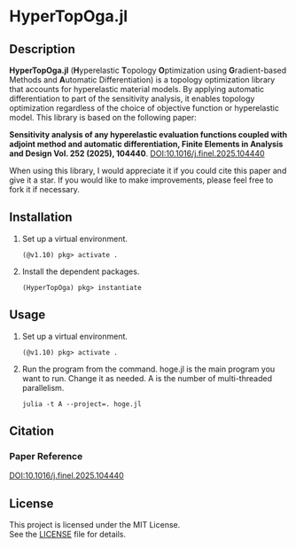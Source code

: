# HyperTopOga.jl
## Description
**HyperTopOga.jl** (**H**yperelastic **T**opology **O**ptimization using **G**radient-based Methods and **A**utomatic Differentiation) is a topology optimization library that accounts for hyperelastic material models. By applying automatic differentiation to part of the sensitivity analysis, it enables topology optimization regardless of the choice of objective function or hyperelastic model.
This library is based on the following paper:

**Sensitivity analysis of any hyperelastic evaluation functions coupled with adjoint method and automatic differentiation, Finite Elements in Analysis and Design
Vol. 252 (2025), 104440**. [DOI:10.1016/j.finel.2025.104440](https://doi.org/10.1016/j.finel.2025.104440)

When using this library, I would appreciate it if you could cite this paper and give it a star.
If you would like to make improvements, please feel free to fork it if necessary.

## Installation
1. Set up a virtual environment.
    ```
    (@v1.10) pkg> activate .
    ```
2. Install the dependent packages.
    ```
    (HyperTopOga) pkg> instantiate
    ```

## Usage
1. Set up a virtual environment.
    ```
    (@v1.10) pkg> activate .
    ```
2. Run the program from the command. hoge.jl is the main program you want to run. Change it as needed. A is the number of multi-threaded parallelism.
    ```
    julia -t A --project=. hoge.jl
    ```

## Citation
### Paper Reference
[DOI:10.1016/j.finel.2025.104440](https://doi.org/10.1016/j.finel.2025.104440)


## License
This project is licensed under the MIT License.  
See the [LICENSE](./LICENSE.txt) file for details.
